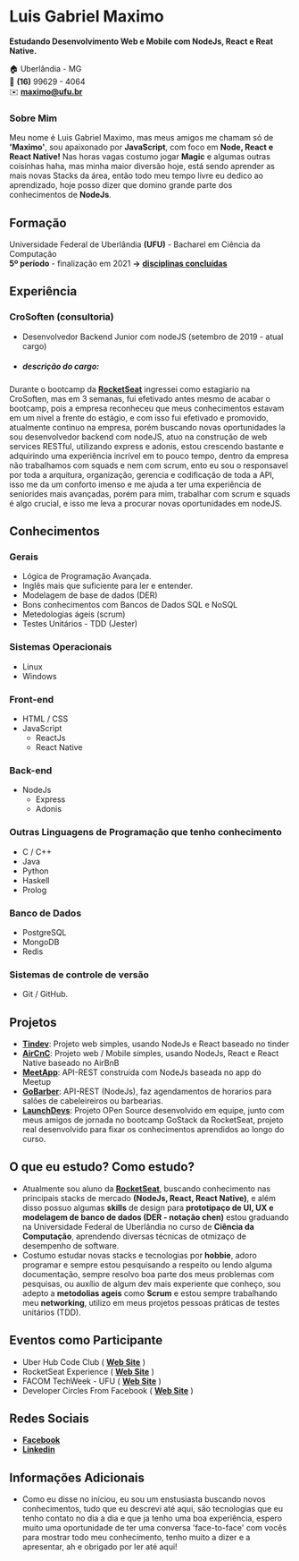 
# Luis Gabriel Maximo
**Estudando Desenvolvimento Web e Mobile com NodeJs, React e Reat Native.**

:house:    Uberlândia - MG <br>
:iphone:   **(16)** 99629 - 4064 <br>
:envelope:  **maximo@ufu.br**

### Sobre Mim
Meu nome é Luis Gabriel Maximo, mas meus amigos me chamam só de **'Maximo'**, sou apaixonado por **JavaScript**, com foco em **Node, React e React Native!** Nas horas vagas costumo jogar **Magic** e algumas outras coisinhas haha, mas minha maior diversão hoje, está sendo aprender as mais novas Stacks da área, então todo meu tempo livre eu dedico ao aprendizado, hoje posso dizer que domino grande parte dos conhecimentos de **NodeJs**.

## Formação
Universidade Federal de Uberlândia **(UFU)** - Bacharel em Ciência da Computação <br>
**5º período** - finalização em 2021 **->** [**disciplinas concluídas**](https://github.com/gabrielmaximo/UFU/blob/master/README.md)

## Experiência

### CroSoften (consultoria)
* Desenvolvedor Backend Junior com nodeJS (setembro de 2019 - atual cargo)
* ##### descrição do cargo: 
Durante o bootcamp da [**RocketSeat**](https://rocketseat.com.br/) ingressei como estagiario na CroSoften, mas em 3 semanas, fui efetivado antes mesmo de acabar o bootcamp, pois a empresa reconheceu que meus conhecimentos estavam em um nivel a frente do estágio, e com isso fui efetivado e promovido, atualmente continuo na empresa, porém buscando novas oportunidades la sou desenvolvedor backend com nodeJS, atuo na construção de web services RESTful, utilizando express e adonis, estou crescendo bastante e adquirindo uma experiência incrível em to pouco tempo, dentro da empresa não trabalhamos com squads e nem com scrum, ento eu sou o responsavel por toda a arquitura, organização, gerencia e codificação de toda a API, isso me da um conforto imenso e me ajuda a ter uma experiência de seniorides mais avançadas, porém para mim, trabalhar com scrum e squads é algo crucial, e isso me leva a procurar novas oportunidades em nodeJS.

## Conhecimentos

### Gerais
* Lógica de Programação Avançada.
* Inglês mais que suficiente para ler e entender.
* Modelagem de base de dados (DER)
* Bons conhecimentos com Bancos de Dados SQL e NoSQL
* Metedologias ágeis (scrum)
* Testes Unitários - TDD (Jester)

### Sistemas Operacionais
* Linux
* Windows

### Front-end
* HTML / CSS  
* JavaScript
    * ReactJs
    * React Native

### Back-end
* NodeJs
    * Express
    * Adonis

### Outras Linguagens de Programação que tenho conhecimento
* C / C++
* Java
* Python
* Haskell
* Prolog

### Banco de Dados
* PostgreSQL
* MongoDB
* Redis

### Sistemas de controle de versão
* Git / GitHub.

## Projetos
* [**Tindev**](https://github.com/gabrielmaximo/OmniStack-8.0): Projeto web simples, usando NodeJs e React baseado no tinder
* [**AirCnC**](https://github.com/gabrielmaximo/AirCnC): Projeto web / Mobile simples, usando NodeJs, React e React Native baseado no AirBnB
* [**MeetApp**](https://github.com/gabrielmaximo/MeetApp/tree/master/backend): API-REST construída com NodeJs baseada no app do Meetup
* [**GoBarber**](https://github.com/gabrielmaximo/GoBarber/tree/master/backend): API-REST (NodeJs), faz agendamentos de horarios para salões de cabeleireiros ou barbearias.
* [**LaunchDevs**](https://github.com/adamdias/launchdevs): Projeto OPen Source desenvolvido em equipe, junto com meus amigos de jornada no bootcamp GoStack da RocketSeat, projeto real desenvolvido para fixar os conhecimentos aprendidos ao longo do curso.

## O que eu estudo? Como estudo?
* Atualmente sou aluno da [**RocketSeat**](https://rocketseat.com.br/), buscando conhecimento nas principais stacks de mercado **(NodeJs, React, React Native)**, e além disso possuo algumas **skills** de design para **prototipaço de UI, UX e modelagem de banco de dados (DER - notação chen)** estou graduando na Universidade Federal de Uberlândia no curso de **Ciência da Computação**, aprendendo diversas técnicas de otmizaço de desempenho de software.
* Costumo estudar novas stacks e tecnologias por **hobbie**, adoro programar e sempre estou pesquisando a respeito ou lendo alguma documentação, sempre resolvo boa parte dos meus problemas com pesquisas, ou auxílio de algum dev mais experiente que conheço, sou adepto a **metodolias ageis** como **Scrum** e estou sempre trabalhando meu **networking**, utilizo em meus projetos pessoas práticas de testes unitários (TDD).

## Eventos como Participante
* Uber Hub Code Club ( [**Web Site**](http://uberhubcode.com.br/) )
* RocketSeat Experience ( [**Web Site**](https://rocketseat.com.br/experience) )
* FACOM TechWeek - UFU ( [**Web Site**](http://www.techweek.facom.ufu.br/) )
* Developer Circles From Facebook ( [**Web Site**](https://devcirclesuberlandia13.splashthat.com/?fbclid=IwAR3Jh0L5XglL5tIq_xKtFQX-ldVxoccRgJYYc6VErjjedCzq-CbYP6teCh0) )

## Redes Sociais
*  [**Facebook**](https://www.facebook.com/luis.mxm)
*  [**Linkedin**](https://www.linkedin.com/in/luis-gabriel-maximo-b451a0165/)

## Informações Adicionais
* Como eu disse no iníciou, eu sou um enstusiasta buscando novos conhecimentos, tudo que eu descrevi até aqui, são tecnologias que eu tenho contato no dia a dia e que ja tenho uma boa experiência, espero muito uma oportunidade de ter uma conversa 'face-to-face' com vocês para mostrar todo meu conhecimento, tenho muito a dizer e a apresentar, ah e obrigado por ler até aqui! 
<br><br>
